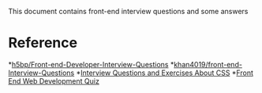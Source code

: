 This document contains front-end interview questions and some answers

# Reference
*[h5bp/Front-end-Developer-Interview-Questions](https://github.com/h5bp/Front-end-Developer-Interview-Questions)
*[khan4019/front-end-Interview-Questions](https://github.com/khan4019/front-end-Interview-Questions/blob/master/README.md)
*[Interview Questions and Exercises About CSS](https://css-tricks.com/interview-questions-css/)
*[Front End Web Development Quiz](http://davidshariff.com/quiz/)
